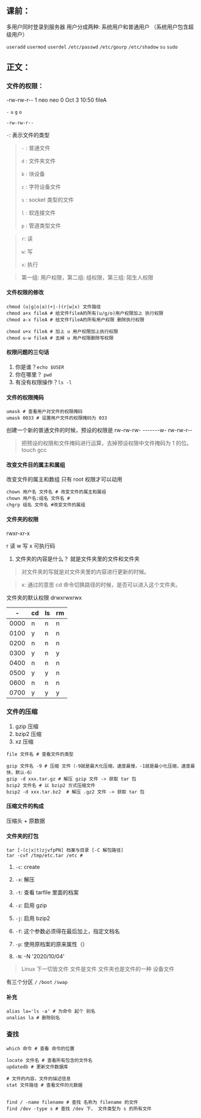 ## 课前：

多用户同时登录到服务器
用户分成两种: 系统用户和普通用户
（系统用户包含超级用户）

`useradd` `usermod` `userdel`
`/etc/passwd` `/etc/gourp` `/etc/shadow`
`su` `sudo`

## 正文：

### 文件的权限：

-rw-rw-r-- 1 neo neo 0 Oct 3 10:50 fileA

`-` `u` `g` `o`

`-rw-rw-r--`

`-`: 表示文件的类型

> `-` : 普通文件
>
> `d` : 文件夹文件
>
> `b` : 块设备
>
> `c` : 字符设备文件
>
> `s` : socket 类型的文件
>
> `l` : 软连接文件
>
> `p` : 管道类型文件

> `r`: 读
>
> `w`: 写
>
> `x`: 执行

> 第一组: 用户权限，第二组: 组权限，第三组: 陌生人权限

#### 文件权限的修改

```shell
chmod (u|g|o|a)(+|-)(r|w|x) 文件路径
chmod a+x fileA # 给文件fileA的所有(u/g/o)用户权限加上 执行权限
chmod a-x fileA # 给文件fileA的所有用户权限 删除执行权限

chmod u+x fileA # 加上 u 用户权限加上执行权限
chmod u-w fileA # 去掉 u 用户权限删除写权限
```

#### 权限问题的三句话

1. 你是谁？`echo $USER`
2. 你在哪里？ `pwd`
3. 有没有权限操作？`ls -l`

#### 文件的权限掩码

```shell
umask # 查看用户对文件的权限掩码
umask 0033 # 设置用户文件的权限掩码为 033
```

创建一个新的普通文件的时候，预设的权限是
rw-rw-rw-
-------w-
rw-rw-r--

> 把预设的权限和文件掩码进行运算，去掉预设权限中文件掩码为 1 的位。
> touch gcc

#### 改变文件目的属主和属组

改变文件的属主和数组 只有 root 权限才可以动用

```shell
chown 用户名 文件名 # 改变文件的属主和属组
chown 用户名:组名 文件名 #
chgrp 组名 文件名 #改变文件的属组
```

#### 文件夹的权限

rwxr-xr-x

r 读 w 写 x 可执行码

1. 文件夹的内容是什么？
   就是文件夹里的文件和文件夹

> 对文件夹的写就是对文件夹里的内容进行更新的时候。

> x: 通过的意思
> cd 命令切换路径的时候，是否可以进入这个文件夹。

文件夹的默认权限
drwxrwxrwx

| -    | cd  | ls  | rm  |
| ---- | --- | --- | --- |
| 0000 | n   | n   | n   |
| 0100 | y   | n   | n   |
| 0200 | n   | n   | n   |
| 0300 | y   | n   | y   |
| 0400 | n   | n   | n   |
| 0500 | y   | y   | n   |
| 0600 | n   | n   | n   |
| 0700 | y   | y   | y   |

### 文件的压缩

1. gzip 压缩
2. bzip2 压缩
3. xz 压缩

```shell
file 文件名 # 查看文件的类型
```

```shell
gzip 文件名 -9 # 压缩 文件（-9就是最大化压缩，速度最慢，-1就是最小化压缩，速度最快，默认-6）
gzip -d xxx.tar.gz # 解压 gzip 文件 -> 获取 tar 包
bzip2 文件名 # 以 bzip2 方式压缩文件
bzip2 -d xxx.tar.bz2  # 解压 .gz2 文件 -> 获取 tar 包
```

#### 压缩文件的构成

压缩头 + 原数据

#### 文件夹的打包

```shell
tar [-(c|x|t)zjvfpPN] 档案与目录 [-C 解包路径]
tar -cvf /tmp/etc.tar /etc #
```

1. `-c`: create
2. `-x`: 解压
3. `-t`: 查看 tarfile 里面的档案

4. `-z`: 启用 gzip
5. `-j`: 启用 bzip2
6. `-f`: 这个参数必须得在最后加上，指定文档名
7. `-p`: 使用原档案的原来属性（）

8. `-N`: -N '2020/10/04'

> Linux 下一切皆文件 文件是文件 文件夹也是文件的一种 设备文件

有三个分区
`/`
`/boot`
`/swap`

#### 补充

```shell
alias la='ls -a' # 为命令 起个 别名
unalias la # 删除别名
```

### 查找

```shell
which 命令 # 查看 命令的位置

locate 文件名 # 查看所有包含的文件名
updatedb # 更新文件数据库

# 文件的内容，文件的描述信息
stat 文件路径 # 查看文件的元数据


find / -name filename # 查找 名称为 filename 的文件
find /dev -type s # 查找 /dev 下， 文件类型为 s 的所有文件
```
